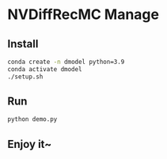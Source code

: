 # NVDiffRecMC Manage

## Install

```bash
conda create -n dmodel python=3.9
conda activate dmodel
./setup.sh
```

## Run

```bash
python demo.py
```

## Enjoy it~

